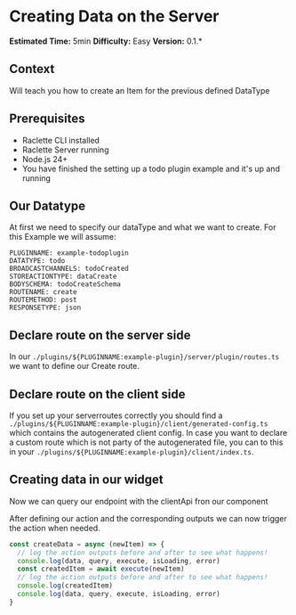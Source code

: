 # Creating Data on the Server

**Estimated Time:** 5min
**Difficulty:** Easy
**Version:** 0.1.\*

## Context

Will teach you how to create an Item for the previous defined DataType

## Prerequisites

- Raclette CLI installed
- Raclette Server running
- Node.js 24+
- You have finished the setting up a todo plugin example and it's up and running

## Our Datatype

At first we need to specify our dataType and what we want to create. For this Example we will assume:

```variables-hide-table
PLUGINNAME: example-todoplugin
DATATYPE: todo
BROADCASTCHANNELS: todoCreated
STOREACTIONTYPE: dataCreate
BODYSCHEMA: todoCreateSchema
ROUTENAME: create
ROUTEMETHOD: post
RESPONSETYPE: json
```

## Declare route on the server side

In our `./plugins/${PLUGINNAME:example-plugin}/server/plugin/routes.ts` we want to define our Create route.

<!--@include: ../cooking-steps/server/plugin/singleRoute.md{
BUSINESSLOGIC: |
  try {
    // Add owner and lastEditor from the authenticated user
    const todoData = {
      ...req.body,
      owner: req.user._id,
      lastEditor: req.user._id,
    }

    const payload = await fastify.custom.todoService.createTodo(
      fastify,
      req.requestParams,
      todoData,
    )

    return reply.status(201).send(payload)
  } catch (err: any) {
    fastify.log.error(`Error creating todo: ${err.message}`)
    return reply.internalServerError(err.message)
  }
}-->

## Declare route on the client side

If you set up your serverroutes correctly you should find a `./plugins/${PLUGINNAME:example-plugin}/client/generated-config.ts` which contains the autogenerated client config. In case you want to declare a custom route which is not party of the autogenerated file, you can to this in your `./plugins/${PLUGINNAME:example-plugin}/client/index.ts`.

<!--@include: ../cooking-steps/client/plugin/routeDeclaration.md-->

## Creating data in our widget

Now we can query our endpoint with the clientApi fron our component

<!--@include: ../cooking-steps/client/api/data.md -->

After defining our action and the corresponding outputs we can now trigger the action when needed.

```typescript
const createData = async (newItem) => {
  // log the action outputs before and after to see what happens!
  console.log(data, query, execute, isLoading, error)
  const createdItem = await execute(newItem)
  // log the action outputs before and after to see what happens!
  console.log(createdItem)
  console.log(data, query, execute, isLoading, error)
}
```
